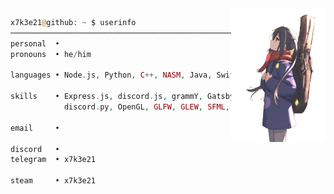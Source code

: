 
<img src="./assets/character.png" width="30%" align="right">

```php
x7k3e21@github: ~ $ userinfo
───────────────────────────────────────────────────────────────
personal  •
pronouns  • he/him 

languages • Node.js, Python, C++, NASM, Java, Swift, GDScript

skills    • Express.js, discord.js, grammY, Gatsby, 
            discord.py, OpenGL, GLFW, GLEW, SFML, LWJGL

email     • 

discord   •
telegram  • x7k3e21

steam     • x7k3e21
```